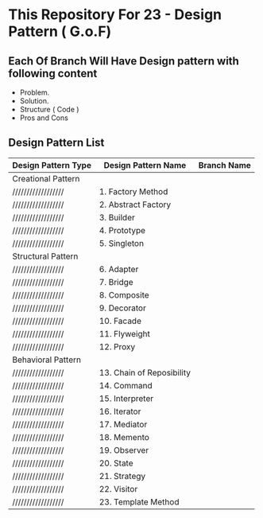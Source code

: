 # This Repository For 23 - Design Pattern ( G.o.F)
## Each Of Branch Will Have Design pattern with following content
- Problem.
- Solution.
- Structure ( Code )
- Pros and Cons

## Design Pattern List
Design Pattern Type | Design Pattern Name | Branch Name|
--- | --- | --- |
Creational Pattern | |
////////////////// | 1. Factory Method |
////////////////// | 2. Abstract Factory|
////////////////// | 3. Builder |
////////////////// | 4. Prototype |
////////////////// | 5. Singleton |
Structural Pattern | |
////////////////// | 6. Adapter |
////////////////// | 7. Bridge |
////////////////// | 8. Composite |
////////////////// | 9. Decorator |
////////////////// | 10. Facade |
////////////////// | 11. Flyweight |
////////////////// | 12. Proxy |
Behavioral Pattern | |
////////////////// | 13. Chain of Reposibility |
////////////////// | 14. Command |
////////////////// | 15. Interpreter |
////////////////// | 16. Iterator |
////////////////// | 17. Mediator |
////////////////// | 18. Memento |
////////////////// | 19. Observer |
////////////////// | 20. State |
////////////////// | 21. Strategy |
////////////////// | 22. Visitor |
////////////////// | 23. Template Method |
